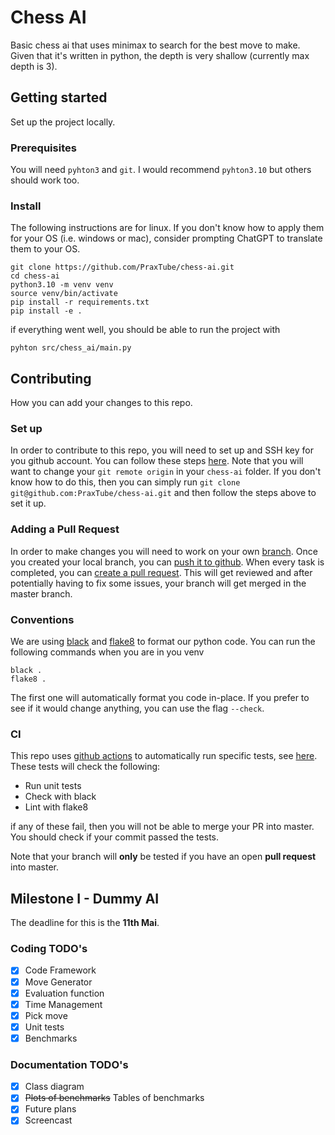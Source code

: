# Chess AI

Basic chess ai that uses minimax to search for the best move to make.
Given that it's written in python, the depth is very shallow
(currently max depth is 3).

## Getting started

Set up the project locally.

### Prerequisites

You will need `pyhton3` and `git`. I would recommend `pyhton3.10` but others should work
too.

### Install

The following instructions are for linux. If you don't know how to apply them for your OS
(i.e. windows or mac), consider prompting ChatGPT to translate them to your OS.

```
git clone https://github.com/PraxTube/chess-ai.git
cd chess-ai
python3.10 -m venv venv
source venv/bin/activate
pip install -r requirements.txt
pip install -e .
```

if everything went well, you should be able to run the project with

```
pyhton src/chess_ai/main.py
```

## Contributing

How you can add your changes to this repo.

### Set up

In order to contribute to this repo, you will need to set up and SSH key for you github
account. You can follow these steps
[here](https://docs.github.com/en/authentication/connecting-to-github-with-ssh/generating-a-new-ssh-key-and-adding-it-to-the-ssh-agent).
Note that you will want to change your `git remote origin` in your `chess-ai` folder. If
you don't know how to do this, then you can simply run
`git clone git@github.com:PraxTube/chess-ai.git` and then follow the steps above to set it
up.

### Adding a Pull Request

In order to make changes you will need to work on your own [branch](https://git-scm.com/docs/git-branch).
Once you created your local branch, you can [push it to github](https://docs.github.com/en/get-started/using-git/pushing-commits-to-a-remote-repository).
When every task is completed, you can [create a pull request](https://docs.github.com/en/pull-requests/collaborating-with-pull-requests/proposing-changes-to-your-work-with-pull-requests/creating-a-pull-request).
This will get reviewed and after potentially having to fix some issues, your branch will get merged in the master branch.

### Conventions

We are using [black](https://github.com/psf/black) and [flake8](https://github.com/PyCQA/flake8)
to format our python code. You can run the following commands when you are in you venv

```
black .
flake8 .
```

The first one will automatically format you code in-place. If you prefer to see
if it would change anything, you can use the flag `--check`.

### CI

This repo uses [github actions](https://docs.github.com/en/actions)
to automatically run specific tests, see [here](https://github.com/PraxTube/chess-ai/actions).
These tests will check the following:

- Run unit tests
- Check with black
- Lint with flake8

if any of these fail, then you will not be able to merge your PR into master.
You should check if your commit passed the tests.

Note that your branch will **only** be tested if you have an open **pull request** into master.

## Milestone I - Dummy AI

The deadline for this is the **11th Mai**.

### Coding TODO's

- [x] Code Framework
- [x] Move Generator
- [x] Evaluation function
- [x] Time Management
- [x] Pick move
- [x] Unit tests
- [x] Benchmarks

### Documentation TODO's

- [x] Class diagram
- [x] ~~Plots of benchmarks~~ Tables of benchmarks
- [x] Future plans
- [x] Screencast
